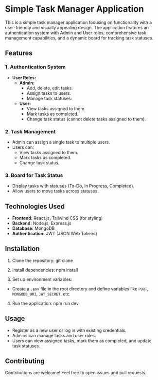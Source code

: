 # Simple Task Manager Application

This is a simple task manager application focusing on functionality with a user-friendly and visually appealing design. The application features an authentication system with Admin and User roles, comprehensive task management capabilities, and a dynamic board for tracking task statuses.

## Features

### 1. Authentication System
- **User Roles:**
  - **Admin:**
    - Add, delete, edit tasks.
    - Assign tasks to users.
    - Manage task statuses.
  - **User:**
    - View tasks assigned to them.
    - Mark tasks as completed.
    - Change task status (cannot delete tasks assigned to them).

### 2. Task Management
- Admin can assign a single task to multiple users.
- Users can:
  - View tasks assigned to them.
  - Mark tasks as completed.
  - Change task status.

### 3. Board for Task Status
- Display tasks with statuses (To-Do, In Progress, Completed).
- Allow users to move tasks across statuses.

## Technologies Used

- **Frontend:** React.js, Tailwind CSS (for styling)
- **Backend:** Node.js, Express.js
- **Database:** MongoDB
- **Authentication:** JWT (JSON Web Tokens)

## Installation

1. Clone the repository:
git clone <repository-url>

2. Install dependencies:
npm install

3. Set up environment variables:
- Create a `.env` file in the root directory and define variables like `PORT`, `MONGODB_URI`, `JWT_SECRET`, etc.

4. Run the application:
npm run dev

## Usage

- Register as a new user or log in with existing credentials.
- Admins can manage tasks and user roles.
- Users can view assigned tasks, mark them as completed, and update task statuses.

## Contributing

Contributions are welcome! Feel free to open issues and pull requests.